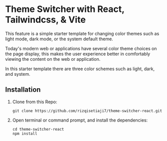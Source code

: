 # Theme Switcher with React, Tailwindcss, & Vite

This feature is a simple starter template for changing color themes such as light mode, dark mode, or the system default theme.

Today's modern web or applications have several color theme choices on the page display, this makes the user experience better in comfortably viewing the content on the web or application.

In this starter template there are three color schemes such as light, dark, and system.

## Installation

1. Clone from this Repo:
   ```
   git clone https://github.com/rizqisetiaji7/theme-switcher-react.git
   ```
2. Open terminal or command prompt, and install the dependencies:
   ```
   cd theme-switcher-react
   npm install
   ```